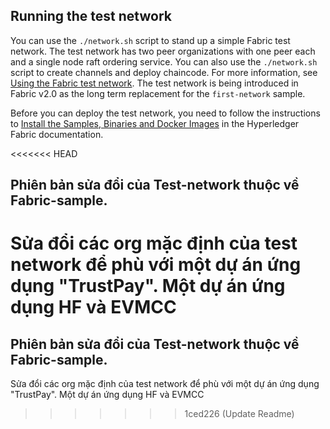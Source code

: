 ## Running the test network

You can use the `./network.sh` script to stand up a simple Fabric test network. The test network has two peer organizations with one peer each and a single node raft ordering service. You can also use the `./network.sh` script to create channels and deploy chaincode. For more information, see [Using the Fabric test network](https://hyperledger-fabric.readthedocs.io/en/latest/test_network.html). The test network is being introduced in Fabric v2.0 as the long term replacement for the `first-network` sample.

Before you can deploy the test network, you need to follow the instructions to [Install the Samples, Binaries and Docker Images](https://hyperledger-fabric.readthedocs.io/en/latest/install.html) in the Hyperledger Fabric documentation.

<<<<<<< HEAD
## Phiên bản sửa đổi của Test-network thuộc về Fabric-sample.

Sửa đổi các org mặc định của test network để phù với một dự án ứng dụng "TrustPay". Một dự án ứng dụng HF và EVMCC
=======

## Phiên bản sửa đổi của Test-network thuộc về Fabric-sample.

Sửa đổi các org mặc định của test network để phù với một dự án ứng dụng "TrustPay". Một dự án ứng dụng HF và EVMCC

>>>>>>> 1ced226 (Update Readme)
